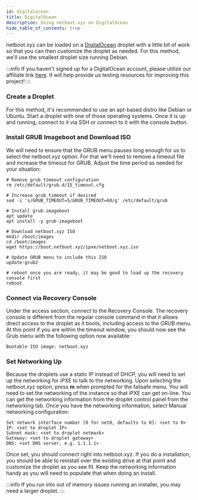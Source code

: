 ```yaml
---
id: digitalocean
title: DigitalOcean
description: Using netboot.xyz on DigitalOcean
hide_table_of_contents: true
---
```


netboot.xyz can be loaded on a [DigitalOcean](https://m.do.co/c/ab4e8f17ba0d) droplet with a little bit of work so that you can then customize the droplet as needed. For this method, we'll use the smallest droplet size running Debian.

:::info
If you haven't signed up for a DigitalOcean account, please utilize our affiliate link [here](https://m.do.co/c/ab4e8f17ba0d). It will help provide us testing resources for improving this project!
:::

### Create a Droplet

For this method, it's recommended to use an apt-based distro like Debian or Ubuntu. Start a droplet with one of those operating systems. Once it is up and running, connect to it via SSH or connect to it with the console button.

### Install GRUB Imageboot and Download ISO

We will need to ensure that the GRUB menu pauses long enough for us to select the netboot.xyz option. For that we'll need to remove a timeout file and increase the timeout for GRUB. Adjust the time period as needed for your
situation:

```shell
# Remove grub timeout configuration
rm /etc/default/grub.d/15_timeout.cfg

# Increase grub timeout if desired
sed -i 's/GRUB_TIMEOUT=5/GRUB_TIMEOUT=60/g' /etc/default/grub

# Install grub-imageboot
apt update
apt install -y grub-imageboot

# Download netboot.xyz ISO
mkdir /boot/images
cd /boot/images
wget https://boot.netboot.xyz/ipxe/netboot.xyz.iso

# Update GRUB menu to include this ISO
update-grub2

# reboot once you are ready, it may be good to load up the recovery console first
reboot
```

### Connect via Recovery Console

Under the access section, connect to the Recovery Console. The recovery console is different from the regular console command in that it allows direct access to the droplet as it boots, including access to the GRUB menu.
At this point if you are within the timeout window, you should now see the Grub menu with the following option now available:

```
Bootable ISO image: netboot.xyz
```

### Set Networking Up
Because the droplets use a static IP instead of DHCP, you will need to set up the networking for iPXE to talk to the networking. Upon selecting the netboot.xyz option, press **m** when prompted for the failsafe menu. You will need to set the networking of the instance so that iPXE can get on-line. You can get the networking information from the droplet control panel from the networking tab. Once you have the networking information, select Manual networking configuration:

```
Set network interface number [0 for net0, defaults to 0]: <set to 0>
IP: <set to droplet IP>
Subnet mask: <set to droplet netmask>
Gateway: <set to droplet gateway>
DNS: <set DNS server, e.g. 1.1.1.1>
```

Once set, you should connect right into netboot.xyz. If you do a installation, you should be able to reinstall over the existing drive at that point and customize the droplet as you see fit. Keep the networking information handy as you will need to populate that when doing an install.

:::info
If you run into out of memory issues running an installer, you may need a larger droplet.
:::
